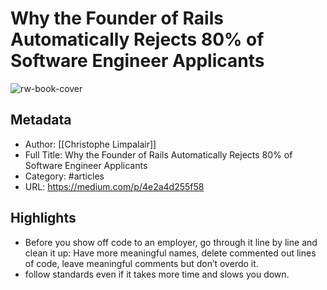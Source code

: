# Why the Founder of Rails Automatically Rejects 80% of Software Engineer Applicants

![rw-book-cover](https://readwise-assets.s3.amazonaws.com/static/images/article0.00998d930354.png)

## Metadata
- Author: [[Christophe Limpalair]]
- Full Title: Why the Founder of Rails Automatically Rejects 80% of Software Engineer Applicants
- Category: #articles
- URL: https://medium.com/p/4e2a4d255f58

## Highlights
- Before you show off code to an employer, go through it line by line and clean it up: Have more meaningful names, delete commented out lines of code, leave meaningful comments but don’t overdo it.
- follow standards even if it takes more time and slows you down.
